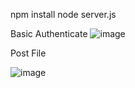 npm install
node server.js




Basic Authenticate
![image](https://github.com/nxduc123/uploadfile-api-nodejs/assets/25659994/7f733f58-1fac-49ab-919b-b89fc50c9ec3)


Post File

![image](https://github.com/nxduc123/uploadfile-api-nodejs/assets/25659994/ef3a5461-f182-40fb-80dc-6e4d7f71d9da)




